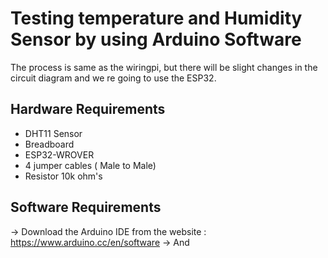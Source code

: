 # Testing temperature and Humidity Sensor by using Arduino Software

The process is same as the wiringpi, but there will be slight changes in the circuit diagram and we re going to use the ESP32.

## Hardware Requirements

* DHT11 Sensor 
* Breadboard
* ESP32-WROVER
* 4 jumper cables ( Male to Male)
* Resistor 10k ohm's

## Software Requirements

-> Download the Arduino IDE from the website : https://www.arduino.cc/en/software
-> And 
